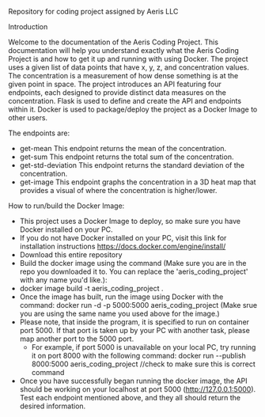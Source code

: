 Repository for coding project assigned by Aeris LLC

Introduction

Welcome to the documentation of the Aeris Coding Project.
This documentation will help you understand exactly what the Aeris Coding Project is and how to get it up and running with using Docker.
The project uses a given list of data points that have x, y, z, and concentration values. The concentration is a measurement of how dense something is at the given point in space.
The project introduces an API featuring four endpoints, each designed to provide distinct data measures on the concentration.
Flask is used to define and create the API and endpoints within it.
Docker is used to package/deploy the project as a Docker Image to other users.


The endpoints are:
- get-mean
    This endpoint returns the mean of the concentration.
- get-sum
    This endpoint returns the total sum of the concentration.
- get-std-deviation
    This endpoint returns the standard deviation of the concentration.
- get-image
    This endpoint graphs the concentration in a 3D heat map that provides a visual of where the concentration is higher/lower.


How to run/build the Docker Image:

- This project uses a Docker Image to deploy, so make sure you have Docker installed on your PC.
- If you do not have Docker installed on your PC, visit this link for installation instructions https://docs.docker.com/engine/install/
- Download this entire repository
- Build the docker image using the command (Make sure you are in the repo you downloaded it to. You can replace the 'aeris_coding_project' with any name you'd like.):
- docker image build -t aeris_coding_project .
- Once the image has built, run the image using Docker with the command:
  docker run -d -p 5000:5000 aeris_coding_project (Make srue you are using the same name you used above for the image.)
- Please note, that inside the program, it is specified to run on container port 5000. If that port is taken up by your PC with another task, please map another port to the 5000 port.
  - For example, if port 5000 is unavailable on your local PC, try running it on port 8000 with the following command:
      docker run --publish 8000:5000 aeris_coding_project //check to make sure this is correct command
- Once you have successfully began running the docker image, the API should be working on your localhost at port 5000 (http://127.0.0.1:5000). Test each endpoint mentioned above, and they all should return the desired information.
